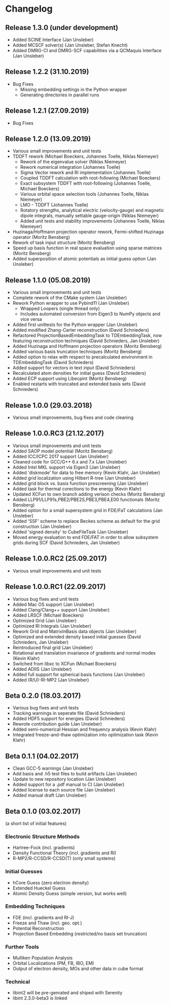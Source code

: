 Changelog
===============================

Release 1.3.0 (under development)
-------------------------------
 - Added SCINE Interface (Jan Unsleber)
 - Added MCSCF solver(s) (Jan Unsleber, Stefan Knecht)
 - Added DMRG-CI and DMRG-SCF capabilities via a QCMaquis Interface (Jan Unsleber)

Release 1.2.2 (31.10.2019)
-------------------------------
 - Bug Fixes
   - Missing embedding settings in the Python wrapper
   - Generating directories in parallel runs

Release 1.2.1 (27.09.2019)
-------------------------------
 - Bug Fixes

Release 1.2.0 (13.09.2019)
-------------------------------
 - Various small improvements and unit tests
 - TDDFT rework (Michael Boeckers, Johannes Toelle, Niklas Niemeyer)
   - Rework of the eigenvalue solver (Niklas Niemeyer)
   - Rework numerical integration (Johannes Toelle)
   - Sigma Vector rework and RI implementation (Johannes Toelle)
   - Coupled TDDFT calculation with root-following (Michael Boeckers)
   - Exact subsystem TDDFT with root-following (Johannes Toelle, Michael Boeckers)
   - Various orbital space selection tools (Johannes Toelle, Niklas Niemeyer)
   - LMO - TDDFT (Johannes Toelle)
   - Rotatory strengths, analytical electric (velocity-gauge) and magnetic dipole integrals, manually settable gauge-origin (Niklas Niemeyer)
   - Added unit tests and stability improvements (Johannes Toelle, Niklas Niemeyer)
 - Huzinaga/Hoffmann projection operator rework, Fermi-shifted Huzinaga operator (Moritz Bensberg)
 - Rework of task input structure (Moritz Bensberg)
 - Speed up basis function in real space evaluation using sparse matrices (Moritz Bensberg)
 - Added superposition of atomic potentials as initial guess option (Jan Unsleber)

Release 1.1.0 (05.08.2019)
-------------------------------
 - Various small improvements and unit tests
 - Complete rework of the CMake system (Jan Unsleber)
 - Rework Python wrapper to use Pybind11 (Jan Unsleber)
   - Wrapped Loopers (single thread only)
   - Includes automated conversion from Eigen3 to NumPy objects and vice versa
 - Added first unittests for the Python wrapper (Jan Unsleber)
 - Added modified Zhang-Carter reconstruction (David Schnieders)
 - Refactored ProjectionBasedEmbeddingTask to TDEmbeddingTask, now featuring reconstruction techniques (David Schnieders, Jan Unsleber)
 - Added Huzinaga and Hoffmann projection operators (Moritz Bensberg)
 - Added various basis truncation techniques (Moritz Bensberg)
 - Added option to relax with respect to precalculated environment in TDEmbeddingTask (David Schnieders)
 - Added support for vectors in text input (David Schnieders)
 - Recalculated atom densities for initial guess (David Schnieders)
 - Added ECP support using Libecpint (Moritz Bensberg)
 - Enabled restarts with truncated and extended basis sets (David Schnieders)

Release 1.0.0 (29.03.2018)
-------------------------------
 - Various small improvements, bug fixes and code cleaning  
 
Release 1.0.0.RC3 (21.12.2017)
-------------------------------
 - Various small improvements and unit tests
 - Added SAOP model potential (Moritz Bensberg)
 - Added ICC/ICPC 2017 support (Jan Unsleber)
 - Cleaned code for GCC/G++ 6.x and 7.x (Jan Unsleber)
 - Added Intel MKL support via Eigen3 (Jan Unsleber)
 - Added 'diskmode' for data to free memory (Kevin Klahr, Jan Unsleber)
 - Added grid localization using Hilbert R-tree (Jan Unsleber)
 - Added grid block vs. basis function prescreening (Jan Unsleber)
 - Added task for thermal corections to the energy (Kevin Klahr)
 - Updated XCFun to own branch adding verison checks (Moritz Bensberg)
 - Added LLP91/LLP91s,PBE2/PBE2S,PBE3,PBE4,E00 functionals (Moritz Bensberg)
 - Added option for a small supersystem grid in FDE/FaT calculations (Jan Unsleber)
 - Added 'SSF' scheme to replace Beckes scheme as default for the grid construction (Jan Unsleber)
 - Added 'signed density' to CubeFileTask (Jan Unsleber)
 - Moved energy evaluation to end FDE/FAT in order to allow subsystem grids during SCF (David Schnieders, Jan Unsleber)
 
Release 1.0.0.RC2 (25.09.2017)
-------------------------------
 - Various small improvements and unit tests

Release 1.0.0.RC1 (22.09.2017)
-------------------------------
 - Various bug fixes and unit tests
 - Added Mac OS support (Jan Unsleber)
 - Added Clang/Clang++ support (Jan Unsleber)
 - Added LRSCF (Michael Boeckers)
 - Optimized Grid (Jan Unsleber)
 - Optimized RI Integrals (Jan Unsleber)
 - Rework Grid and MatrixInBasis data objects (Jan Unsleber)
 - Optimized and extended density based initial guesses (David Schnieders, Jan Unsleber)
 - Reintroduced final grid (Jan Unsleber)
 - Rotational and translation invariance of gradients and normal modes (Kevin Klahr)
 - Switched from libxc to XCFun (Michael Boeckers)
 - Added ADIIS (Jan Unsleber)
 - Added full support for spherical basis functions (Jan Unsleber)
 - Added (R/U)-RI-MP2 (Jan Unsleber)

Beta 0.2.0 (18.03.2017)
-------------------------------
 - Various bug fixes and unit tests
 - Tracking warnings in seperate file (David Schnieders)
 - Added HDF5 support for energies (David Schnieders)
 - Rewrote contribution guide (Jan Unsleber)
 - Added semi-numerical Hessian and frequency analysis (Kevin Klahr)
 - Integrated freeze-and-thaw optimization into optimization task (Kevin Klahr)

Beta 0.1.1 (04.02.2017)
-------------------------------
 - Clean GCC-5 warnings (Jan Unsleber)
 - Add basis and .h5 test files to build artifacts (Jan Unsleber)
 - Update to new repository location (Jan Unsleber) 
 - Added support for a .pdf manual to CI (Jan Unsleber)
 - Added license to each source file (Jan Unsleber)
 - Added manual draft (Jan Unsleber)

Beta 0.1.0 (03.02.2017) 
-------------------------------
(a short list of initial features)

### Electronic Structure Methods
 - Hartree-Fock (incl. gradients) 
 - Density Functional Theory (incl. gradients and RI)
 - R-MP2/R-CCSD/R-CCSD(T) (only small systems)

### Initial Guesses
- hCore Guess (zero electron density)
- Extended Hueckel Guess 
- Atomic Density Guess (simple version, but works well)

### Embedding Techniques
- FDE (incl. gradients and RI-J)
- Freeze and Thaw (incl. geo. opt.)
- Potential Reconstruction
- Projection Based Embedding (restricted/no basis set truncation)

### Further Tools
- Mulliken Population Analysis
- Orbital Localizations (PM, FB, IBO, EM)
- Output of electron density, MOs and other data in cube format

### Technical
- libint2 will be pre-genrated and shiped with Serenity
- libint 2.3.0-beta3 is linked 
